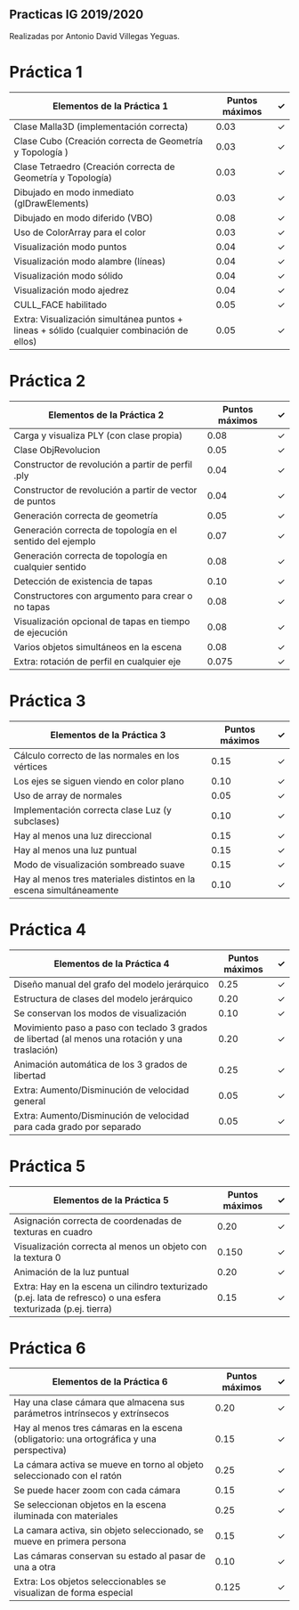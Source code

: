 ## Practicas IG 2019/2020

Realizadas por Antonio David Villegas Yeguas.

# Práctica 1

|Elementos de la Práctica 1|Puntos máximos|✓|
|-|-|-|
|Clase Malla3D (implementación correcta)|0.03|✓|
|Clase Cubo (Creación correcta de Geometría y Topología )|0.03|✓|
|Clase Tetraedro (Creación correcta de Geometría y Topología)|0.03|✓|
|Dibujado en modo inmediato (glDrawElements)|0.03|✓|
|Dibujado en modo diferido (VBO)|0.08|✓|
|Uso de ColorArray para el color|0.03|✓|
|Visualización modo puntos|0.04|✓|
|Visualización modo alambre (líneas)|0.04|✓|
|Visualización modo sólido|0.04|✓|
|Visualización modo ajedrez|0.04|✓|
|CULL_FACE habilitado|0.05|✓|
|Extra: Visualización simultánea puntos + lineas + sólido (cualquier combinación de ellos)|0.05|✓|

# Práctica 2
|Elementos de la Práctica 2|Puntos máximos|✓|
|-|-|-|
|Carga y visualiza PLY (con clase propia)|0.08|✓|
|Clase ObjRevolucion|0.05|✓|
|Constructor de revolución a partir de perfil .ply|0.04|✓|
|Constructor de revolución a partir de vector de puntos|0.04|✓|
|Generación correcta de geometría|0.05|✓|
|Generación correcta de topología en el sentido del ejemplo|0.07|✓|
|Generación correcta de topología en cualquier sentido|0.08|✓|
|Detección de existencia de tapas|0.10|✓|
|Constructores con argumento para crear o no tapas|0.08|✓|
|Visualización opcional de tapas en tiempo de ejecución|0.08|✓|
|Varios objetos simultáneos en la escena|0.08|✓|
|Extra: rotación de perfil en cualquier eje|0.075|✓|

# Práctica 3
|Elementos de la Práctica 3|Puntos máximos|✓|
|-|-|-|
|Cálculo correcto de las normales en los vértices|0.15|✓|
|Los ejes se siguen viendo en color plano|0.10|✓|
|Uso de array de normales|0.05|✓|
|Implementación correcta clase Luz (y subclases)|0.10|✓|
|Hay al menos una luz direccional|0.15|✓|
|Hay al menos una luz puntual|0.15|✓|
|Modo de visualización sombreado suave|0.15|✓|
|Hay al menos tres materiales distintos en la escena simultáneamente|0.10|✓|

# Práctica 4
|Elementos de la Práctica 4|Puntos máximos|✓|
|-|-|-|
|Diseño manual del grafo del modelo jerárquico|0.25|✓|
|Estructura de clases del modelo jerárquico|0.20|✓|
|Se conservan los modos de visualización|0.10|✓|
|Movimiento paso a paso con teclado 3 grados de libertad (al menos una rotación y una traslación)|0.20|✓|
|Animación automática de los 3 grados de libertad|0.25|✓|
|Extra: Aumento/Disminución de velocidad general|0.05|✓|
|Extra: Aumento/Disminución de velocidad para cada grado por separado|0.05|✓|


# Práctica 5
|Elementos de la Práctica 5|Puntos máximos|✓|
|-|-|-|
|Asignación correcta de coordenadas de texturas en cuadro|0.20|✓|
|Visualización correcta al menos un objeto con la textura 0|0.150|✓|
|Animación de la luz puntual|0.20|✓|
|Extra: Hay en la escena un cilindro texturizado (p.ej. lata de refresco) o una esfera texturizada (p.ej. tierra)|0.15|✓|




# Práctica 6
|Elementos de la Práctica 6|Puntos máximos|✓|
|-|-|-|
|Hay una clase cámara que almacena sus parámetros intrínsecos y extrínsecos|0.20|✓|
|Hay al menos tres cámaras en la escena (obligatorio: una ortográfica y una perspectiva)|0.15|✓|
|La cámara activa se mueve en torno al objeto seleccionado con el ratón|0.25|✓|
|Se puede hacer zoom con cada cámara|0.15|✓|
|Se seleccionan objetos en la escena iluminada con materiales|0.25|✓|
|La camara activa, sin objeto seleccionado, se mueve en primera persona|0.15|✓|
|Las cámaras conservan su estado al pasar de una a otra|0.10|✓|
|Extra: Los objetos seleccionables se visualizan de forma especial|0.125|✓|
